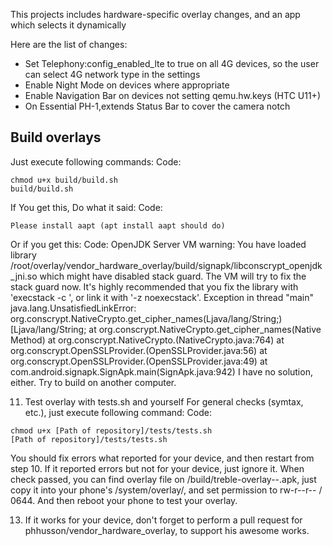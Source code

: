 This projects includes hardware-specific overlay changes, and an app which selects it dynamically

Here are the list of changes:
- Set Telephony:config_enabled_lte to true on all 4G devices, so the user can select 4G network type in the settings
- Enable Night Mode on devices where appropriate
- Enable Navigation Bar on devices not setting qemu.hw.keys (HTC U11+)
- On Essential PH-1,extends Status Bar to cover the camera notch


Build overlays
--------------
Just execute following commands:
Code:
```
chmod u+x build/build.sh
build/build.sh
```

If You get this, Do what it said:
Code:
```
Please install aapt (apt install aapt should do)
```
Or if you get this:
Code:
OpenJDK Server VM warning: You have loaded library /root/overlay/vendor_hardware_overlay/build/signapk/libconscrypt_openjdk_jni.so which might have disabled stack guard. The VM will try to fix the stack guard now.
It's highly recommended that you fix the library with 'execstack -c <libfile>', or link it with '-z noexecstack'.
Exception in thread "main" java.lang.UnsatisfiedLinkError: org.conscrypt.NativeCrypto.get_cipher_names(Ljava/lang/String;)[Ljava/lang/String;
        at org.conscrypt.NativeCrypto.get_cipher_names(Native Method)
        at org.conscrypt.NativeCrypto.<clinit>(NativeCrypto.java:764)
        at org.conscrypt.OpenSSLProvider.<init>(OpenSSLProvider.java:56)
        at org.conscrypt.OpenSSLProvider.<init>(OpenSSLProvider.java:49)
        at com.android.signapk.SignApk.main(SignApk.java:942)
I have no solution, either. Try to build on another computer.

11. Test overlay with tests.sh and yourself
For general checks (symtax, etc.), just execute following command:
Code:
```
chmod u+x [Path of repository]/tests/tests.sh
[Path of repository]/tests/tests.sh
```
You should fix errors what reported for your device, and then restart from step 10.
If it reported errors but not for your device, just ignore it.
When check passed, you can find overlay file on <Path of repository>/build/treble-overlay-<Manufacturer of your device>-<Name of your device>.apk, just copy it into your phone's /system/overlay/, and set permission to rw-r--r-- / 0644.
And then reboot your phone to test your overlay.

13. If it works for your device, don't forget to perform a pull request for phhusson/vendor_hardware_overlay, to support his awesome works.
